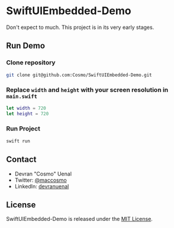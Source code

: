 # SwiftUIEmbedded-Demo

Don't expect to much. This project is in its very early stages.
 
## Run Demo

### Clone repository
```bash
git clone git@github.com:Cosmo/SwiftUIEmbedded-Demo.git
```

### Replace `width` and `height` with your screen resolution in `main.swift`
```swift
let width = 720
let height = 720
```

### Run Project
```bash
swift run
```


## Contact

* Devran "Cosmo" Uenal
* Twitter: [@maccosmo](http://twitter.com/maccosmo)
* LinkedIn: [devranuenal](https://www.linkedin.com/in/devranuenal)

## License

SwiftUIEmbedded-Demo is released under the [MIT License](http://www.opensource.org/licenses/MIT).
